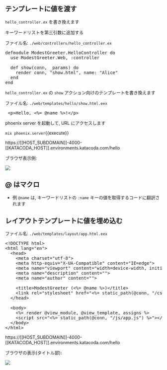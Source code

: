 
## テンプレートに値を渡す

`hello_controller.ex` を書き換えます

キーワードリストを第三引数に追加する


ファイル名: `./web/controllers/hello_controller.ex`

<pre class="file" data-filename="~/oiax/projects/modest_greeter/web/controllers/hello_controller.ex" data-target="replace">
defmodule ModestGreeter.HelloController do
  use ModestGreeter.Web, :controller

  def show(conn, _params) do
    render conn, "show.html", name: "Alice"
  end
end
</pre>

`hello_controller.ex` の `show` アクション向けのテンプレートを書き換えます

ファイル名: `./web/templates/hello/show.html.eex`

<pre class="file" data-filename="~/oiax/projects/modest_greeter/web/templates/hello/show.html.eex" data-target="replace">
 &lt;p&gt;Hello, &lt;%= @name %&gt;!&lt;/p&gt;
</pre>


phoenix server を起動して, URL にアクセスします

`mix phoenix.server`{{execute}}

https://[[HOST_SUBDOMAIN]]-4000-[[KATACODA_HOST]].environments.katacoda.com/hello

ブラウザ表示例:

![](https://i.gyazo.com/d59927e26b5efa4fbf4c54731dc20e1e.png)

## @ はマクロ

- 例 `@name` は, キーワードリストの `:name` キーの値を取得するコードに翻訳されます

## レイアウトテンプレートに値を埋め込む

ファイル名: `./web/templates/layout/app.html.eex`

<pre class="file" data-filename="~/oiax/projects/modest_greeter/web/templates/layout/app.html.eex" data-target="replace">
&lt;!DOCTYPE html&gt;
&lt;html lang="en"&gt;
  &lt;head&gt;
    &lt;meta charset="utf-8"&gt;
    &lt;meta http-equiv="X-UA-Compatible" content="IE=edge"&gt;
    &lt;meta name="viewport" content="width=device-width, initial-scale=1"&gt;
    &lt;meta name="description" content=""&gt;
    &lt;meta name="author" content=""&gt;

    &lt;title&gt;ModestGreeter (&lt;%= @name %&gt;)&lt;/title&gt;
    &lt;link rel="stylesheet" href="&lt;%= static_path(@conn, "/css/app.css") %&gt;"&gt;
  &lt;/head&gt;

  &lt;body&gt;
    &lt;%= render @view_module, @view_template, assigns %&gt;
    &lt;script src="&lt;%= static_path(@conn, "/js/app.js") %&gt;"&gt;&lt;/script&gt;
  &lt;/body&gt;
&lt;/html&gt;
</pre>

https://[[HOST_SUBDOMAIN]]-4000-[[KATACODA_HOST]].environments.katacoda.com/hello

ブラウザの表示(タイトル部):

![](https://i.gyazo.com/d59927e26b5efa4fbf4c54731dc20e1e.png)
